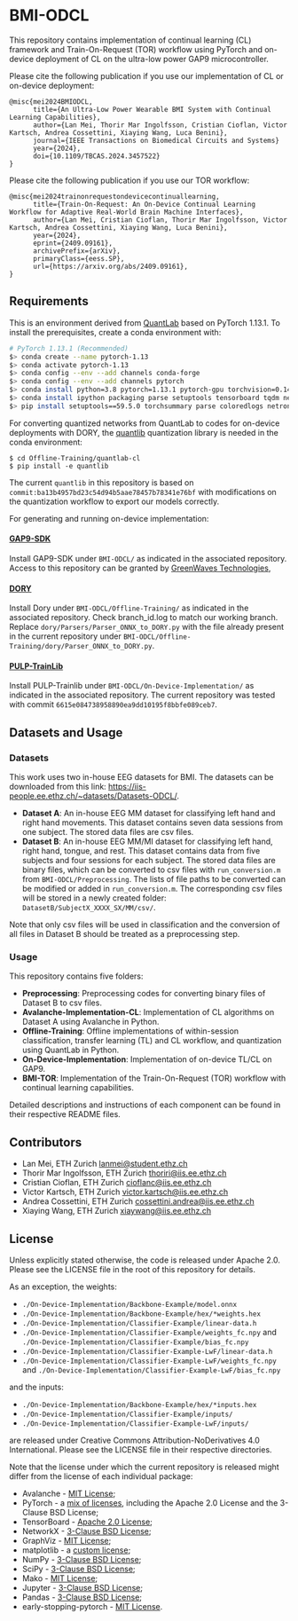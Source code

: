# BMI-ODCL

This repository contains implementation of continual learning (CL) framework and Train-On-Request (TOR) workflow using PyTorch and on-device deployment of CL on the ultra-low power GAP9 microcontroller.

Please cite the following publication if you use our implementation of CL or on-device deployment:

```
@misc{mei2024BMIODCL,
      title={An Ultra-Low Power Wearable BMI System with Continual Learning Capabilities}, 
      author={Lan Mei, Thorir Mar Ingolfsson, Cristian Cioflan, Victor Kartsch, Andrea Cossettini, Xiaying Wang, Luca Benini},
      journal={IEEE Transactions on Biomedical Circuits and Systems}
      year={2024},
      doi={10.1109/TBCAS.2024.3457522}
}
```

Please cite the following publication if you use our TOR workflow:

```
@misc{mei2024trainonrequestondevicecontinuallearning,
      title={Train-On-Request: An On-Device Continual Learning Workflow for Adaptive Real-World Brain Machine Interfaces}, 
      author={Lan Mei, Cristian Cioflan, Thorir Mar Ingolfsson, Victor Kartsch, Andrea Cossettini, Xiaying Wang, Luca Benini},
      year={2024},
      eprint={2409.09161},
      archivePrefix={arXiv},
      primaryClass={eess.SP},
      url={https://arxiv.org/abs/2409.09161}, 
}
```

## Requirements

This is an environment derived from [QuantLab](https://github.com/pulp-platform/quantlab) based on PyTorch 1.13.1. To install the prerequisites, create a conda environment with:
```sh
# PyTorch 1.13.1 (Recommended)
$> conda create --name pytorch-1.13
$> conda activate pytorch-1.13
$> conda config --env --add channels conda-forge
$> conda config --env --add channels pytorch 
$> conda install python=3.8 pytorch=1.13.1 pytorch-gpu torchvision=0.14.1 torchtext=0.14.1 torchaudio=0.13.1 cudatoolkit=11.6 -c pytorch -c conda-forge
$> conda install ipython packaging parse setuptools tensorboard tqdm networkx python-graphviz scipy pandas ipdb onnx onnxruntime einops yapf tabulate
$> pip install setuptools==59.5.0 torchsummary parse coloredlogs netron
```

For converting quantized networks from QuantLab to codes for on-device deployments with DORY, the [quantlib](https://github.com/pulp-platform/quantlib/tree/ba13b4957bd23c54d94b5aae78457b78341e76bf) quantization library is needed in the conda environment:

```
$ cd Offline-Training/quantlab-cl
$ pip install -e quantlib
```

The current `quantlib` in this repository is based on `commit:ba13b4957bd23c54d94b5aae78457b78341e76bf` with modifications on the quantization workflow to export our models correctly. 

For generating and running on-device implementation:
#### [GAP9-SDK](https://github.com/GreenWaves-Technologies/gap_sdk_private) 
Install GAP9-SDK under `BMI-ODCL/` as indicated in the associated repository. Access to this repository can be granted by [GreenWaves Technologies](https://greenwaves-technologies.com/), 

#### [DORY](https://github.com/pulp-platform/dory) 
Install Dory under `BMI-ODCL/Offline-Training/` as indicated in the associated repository. Check branch_id.log to match our working branch. Replace `dory/Parsers/Parser_ONNX_to_DORY.py` with the file already present in the current repository under `BMI-ODCL/Offline-Training/dory/Parser_ONNX_to_DORY.py`.

#### [PULP-TrainLib](https://github.com/pulp-platform/pulp-trainlib/tree/main) 
Install PULP-Trainlib under `BMI-ODCL/On-Device-Implementation/` as indicated in the associated repository. The current repository was tested with commit `6615e084738958890ea9dd10195f8bbfe089ceb7`.


## Datasets and Usage
### Datasets
This work uses two in-house EEG datasets for BMI. The datasets can be downloaded from this link: https://iis-people.ee.ethz.ch/~datasets/Datasets-ODCL/.
* **Dataset A**: An in-house EEG MM dataset for classifying left hand and right hand movements. This dataset contains seven data sessions from one subject. The stored data files are csv files.
* **Dataset B**: An in-house EEG MM/MI dataset for classifying left hand, right hand, tongue, and rest. This dataset contains data from five subjects and four sessions for each subject. The stored data files are binary files, which can be converted to csv files with `run_conversion.m` from `BMI-ODCL/Preprocessing`. The lists of file paths to be converted can be modified or added in `run_conversion.m`. The corresponding csv files will be stored in a newly created folder: `DatasetB/SubjectX_XXXX_SX/MM/csv/`.

Note that only csv files will be used in classification and the conversion of all files in Dataset B should be treated as a preprocessing step. 

### Usage
This repository contains five folders:
* **Preprocessing**:  Preprocessing codes for converting binary files of Dataset B to csv files.
* **Avalanche-Implementation-CL**: Implementation of CL algorithms on Dataset A using Avalanche in Python.
* **Offline-Training**: Offline implementations of within-session classification, transfer learning (TL) and CL workflow, and quantization using QuantLab in Python.
* **On-Device-Implementation**: Implementation of on-device TL/CL on GAP9.
* **BMI-TOR**:  Implementation of the Train-On-Request (TOR) workflow with continual learning capabilities.

Detailed descriptions and instructions of each component can be found in their respective README files. 

## Contributors
* Lan Mei, ETH Zurich lanmei@student.ethz.ch
* Thorir Mar Ingolfsson, ETH Zurich thoriri@iis.ee.ethz.ch
* Cristian Cioflan, ETH Zurich cioflanc@iis.ee.ethz.ch
* Victor Kartsch, ETH Zurich victor.kartsch@iis.ee.ethz.ch
* Andrea Cossettini, ETH Zurich cossettini.andrea@iis.ee.ethz.ch
* Xiaying Wang, ETH Zurich xiaywang@iis.ee.ethz.ch

## License
Unless explicitly stated otherwise, the code is released under Apache 2.0. Please see the LICENSE file in the root of this repository for details. 

As an exception, the weights:
* `./On-Device-Implementation/Backbone-Example/model.onnx`
* `./On-Device-Implementation/Backbone-Example/hex/*weights.hex`
* `./On-Device-Implementation/Classifier-Example/linear-data.h`
* `./On-Device-Implementation/Classifier-Example/weights_fc.npy` and `./On-Device-Implementation/Classifier-Example/bias_fc.npy`
* `./On-Device-Implementation/Classifier-Example-LwF/linear-data.h` 
* `./On-Device-Implementation/Classifier-Example-LwF/weights_fc.npy` and `./On-Device-Implementation/Classifier-Example-LwF/bias_fc.npy`

and the inputs:
* `./On-Device-Implementation/Backbone-Example/hex/*inputs.hex`
* `./On-Device-Implementation/Classifier-Example/inputs/`
* `./On-Device-Implementation/Classifier-Example-LwF/inputs/`

are released under Creative Commons Attribution-NoDerivatives 4.0 International. Please see the LICENSE file in their respective directories. 

Note that the license under which the current repository is released might differ from the license of each individual package:

* Avalanche - [MIT License](https://github.com/ContinualAI/avalanche/blob/master/LICENSE);
* PyTorch - a [mix of licenses](https://github.com/pytorch/pytorch/blob/master/NOTICE), including the Apache 2.0 License and the 3-Clause BSD License;
* TensorBoard - [Apache 2.0 License](https://github.com/tensorflow/tensorboard/blob/master/LICENSE);
* NetworkX - [3-Clause BSD License](https://github.com/networkx/networkx/blob/main/LICENSE.txt);
* GraphViz - [MIT License](https://github.com/graphp/graphviz/blob/master/LICENSE);
* matplotlib - a [custom license](https://github.com/matplotlib/matplotlib/blob/master/LICENSE/LICENSE);
* NumPy - [3-Clause BSD License](https://github.com/numpy/numpy/blob/main/LICENSE.txt);
* SciPy - [3-Clause BSD License](https://github.com/scipy/scipy/blob/master/LICENSE.txt);
* Mako - [MIT License](https://github.com/sqlalchemy/mako/blob/master/LICENSE);
* Jupyter - [3-Clause BSD License](https://github.com/jupyter/notebook/blob/master/LICENSE);
* Pandas - [3-Clause BSD License](https://github.com/pandas-dev/pandas/blob/main/LICENSE);
* early-stopping-pytorch - [MIT License](https://github.com/Bjarten/early-stopping-pytorch/blob/master/LICENSE).